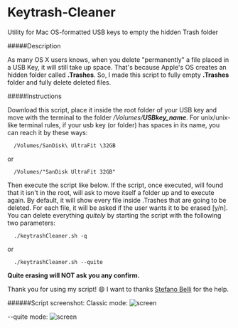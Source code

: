 # Keytrash-Cleaner
Utility for Mac OS-formatted USB keys to empty the hidden Trash folder

#####Description

As many OS X users knows, when you delete "permanently" a file placed in a USB Key, it will still take up space. That's because Apple's OS creates an hidden folder called **.Trashes**. So, I made this script to fully empty **.Trashes** folder and fully delete deleted files.

#####Instructions

Download this script, place it inside the root folder of your USB key and move with the terminal to the folder _/Volumes/**USBkey_name**_.
For unix/unix-like terminal rules, if your usb key (or folder) has spaces in its name, you can reach it by these ways:

      /Volumes/SanDisk\ UltraFit \32GB

or

      /Volumes/"SanDisk UltraFit 32GB"

Then execute the script like below. If the script, once executed, will found that it isn't in the root, will ask to move itself a folder up and to execute again.
By default, it will show every file inside .Trashes that are going to be deleted. For each file, it will be asked if the user wants it to be erased [y/n].
You can delete everything _quitely_ by starting the script with the following two parameters:

      ./keytrashCleaner.sh -q

or

      ./keytrashCleaner.sh --quite

**Quite erasing will NOT ask you any confirm.**

Thank you for using my script! :smile:
I want to thanks [Stefano Belli](https://github.com/StefanoBelli) for the help.

######Script screenshot:
Classic mode:
![screen](http://i.imgur.com/P60y3zH.png)

--quite mode:
![screen](http://i.imgur.com/ih6MGvI.png)
